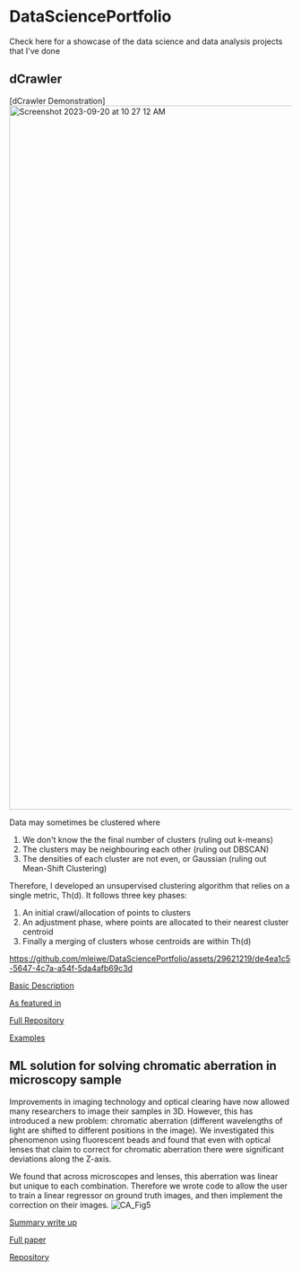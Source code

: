 # DataSciencePortfolio
Check here for a showcase of the data science and data analysis projects that I've done

## dCrawler
[dCrawler Demonstration]<img width="1255" alt="Screenshot 2023-09-20 at 10 27 12 AM" src="https://github.com/mleiwe/DataSciencePortfolio/assets/29621219/154d7662-9406-4930-ad9a-df73f0365e53">

Data may sometimes be clustered where
1. We don't know the the final number of clusters (ruling out k-means)
2. The clusters may be neighbouring each other (ruling out DBSCAN)
3. The densities of each cluster are not even, or Gaussian (ruling out Mean-Shift Clustering)

Therefore, I developed an unsupervised clustering algorithm that relies on a single metric, Th(d). It follows three key phases: 
1. An initial crawl/allocation of points to clusters
2. An adjustment phase, where points are allocated to their nearest cluster centroid
3. Finally a merging of clusters whose centroids are within Th(d)

https://github.com/mleiwe/DataSciencePortfolio/assets/29621219/de4ea1c5-5647-4c7a-a54f-5da4afb69c3d

[Basic Description](https://github.com/mleiwe/dCrawler/blob/main/Schema_For_dCrawler.pdf)

[As featured in](https://www.biorxiv.org/content/10.1101/2022.10.20.512984v1)

[Full Repository](https://github.com/mleiwe/dCrawler)

[Examples](https://docs.google.com/presentation/d/1GiOclAU5ou5rQsCh44iIiMeyRRVG1xwc_2LyqghLLLw/edit?usp=sharing)

## ML solution for solving chromatic aberration in microscopy sample
Improvements in imaging technology and optical clearing have now allowed many researchers to image their samples in 3D. However, this has introduced a new problem: chromatic aberration (different wavelengths of light are shifted to different positions in the image). We investigated this phenomenon using fluorescent beads and found that even with optical lenses that claim to correct for chromatic aberration there were significant deviations along the Z-axis.

We found that across microscopes and lenses, this aberration was linear but unique to each combination. Therefore we wrote code to allow the user to train a linear regressor on ground truth images, and then implement the correction on their images.
![CA_Fig5](https://github.com/mleiwe/DataSciencePortfolio/assets/29621219/c22f85cd-5c6b-489d-858c-e4ddcac89b55)

[Summary write up](https://github.com/mleiwe/DataSciencePortfolio/blob/main/ChromaticAberration/DataScienceFriendlyWriteUp.pages "Portfolio write up")

[Full paper](https://www.frontiersin.org/articles/10.3389/fnana.2021.760063/full "Leiwe et al 2021")

[Repository](https://github.com/mleiwe/ChromaticAberrationCorrection "Functioning Repository")

